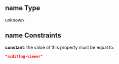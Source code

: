 ## name Type

unknown

## name Constraints

**constant**: the value of this property must be equal to:

```json
"auditlog-viewer"
```
